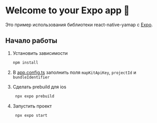 # Welcome to your Expo app 👋

Это пример использования библиотеки react-native-yamap c [Expo](https://expo.dev).

## Начало работы

1. Установить зависимости

   ```bash
   npm install
   ```

2. В [app.config.ts](app.config.ts) заполнить поля ```mapKitApiKey```,
   ```projectId``` и
   ```bundleIdentifier```

3. Сделать prebuild для ios

   ```bash
    npx expo prebuild
   ```

4. Запустить проект

   ```bash
    npx expo start
   ```
